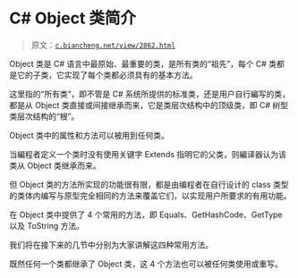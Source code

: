 # C# Object 类简介

> 原文：[`c.biancheng.net/view/2862.html`](http://c.biancheng.net/view/2862.html)

Object 类是 C# 语言中最原始、最重要的类，是所有类的“祖先”，每个 C# 类都是它的子类，它实现了每个类都必须具有的基本方法。

这里指的“所有类”，即不管是 C# 系统所提供的标准类，还是用户自行編写的类，都是从 Object 类直接或间接继承而来，它是类层次结构中的顶级类，即 C# 树型类层次结构的“根”。

Object 类中的属性和方法可以被用到任何类。

当編程者定义一个类时没有使用关键字 Extends 指明它的父类，则編译器认为该类从 Object 类继承而来。

但 Object 类的方法所实现的功能很有限，都是由编程者在自行设计的 class 类型的类体内编写与原型完全相同的方法来覆盖它们，以实现用户所要求的有用功能。

在 Object 类中提供了 4 个常用的方法，即 Equals、GetHashCode、GetType 以及 ToString 方法。

我们将在接下来的几节中分别为大家讲解这四种常用方法。

既然任何一个类都继承了 Object 类，这 4 个方法也可以被任何类使用或重写。